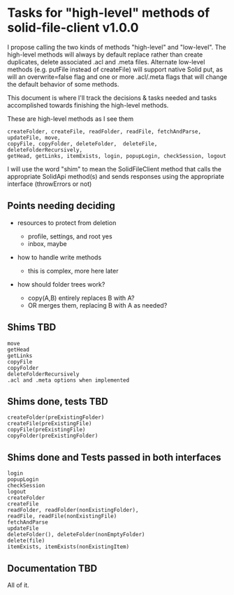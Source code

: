 # Tasks for "high-level" methods of solid-file-client v1.0.0

I propose calling the two kinds of methods "high-level" and "low-level".  The high-level methods
will always by default replace rather than create duplicates, delete associated .acl and .meta files.
Alternate low-level methods (e.g. putFile instead of createFile) will support native Solid put, as
will an overwrite=false flag and one or more .acl/.meta flags that will change the default behavior
of some methods. 

This document is where I'll track the decisions & tasks needed and tasks accomplished towards
finishing the high-level methods.

These are high-level methods as I see them

    createFolder, createFile, readFolder, readFile, fetchAndParse, updateFile, move,
    copyFile, copyFolder, deleteFolder,  deleteFile, deleteFolderRecursively,
    getHead, getLinks, itemExists, login, popupLogin, checkSession, logout


I will use the word "shim" to mean the SolidFileClient method that calls the appropriate SolidApi method(s) and sends responses using the appropriate interface (throwErrors or not)

## Points needing deciding

* resources to protect from deletion

    * profile, settings, and root yes
    * inbox, maybe

* how to handle write methods

    * this is complex, more here later

* how should folder trees work? 

    * copy(A,B) entirely replaces B with A? 
    * OR merges them, replacing B with A as needed?

## Shims TBD
    move
    getHead
    getLinks
    copyFile
    copyFolder
    deleteFolderRecursively
    .acl and .meta options when implemented

## Shims done, tests TBD
    createFolder(preExistingFolder)
    createFile(preExistingFile)
    copyFile(preExistingFile)
    copyFolder(preExistingFolder)

## Shims done and Tests passed in both interfaces
    login
    popupLogin
    checkSession
    logout
    createFolder
    createFile
    readFolder, readFolder(nonExistingFolder), 
    readFile, readFile(nonExistingFile)
    fetchAndParse
    updateFile
    deleteFolder(), deleteFolder(nonEmptyFolder)
    delete(file)
    itemExists, itemExists(nonExistingItem)

## Documentation TBD

All of it.